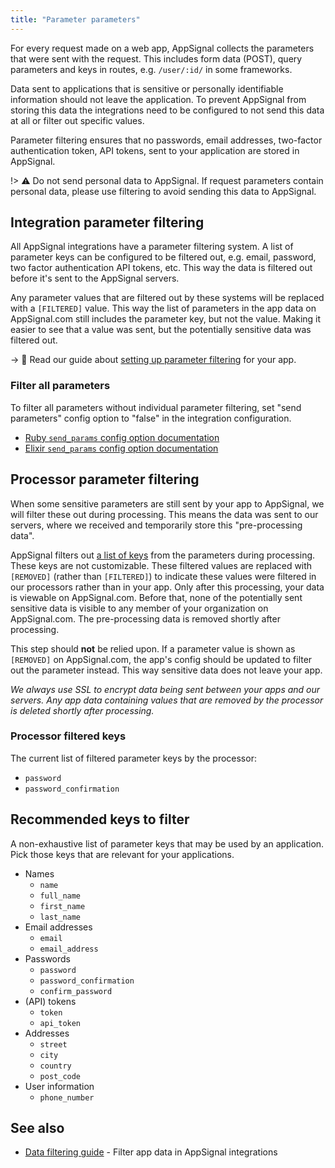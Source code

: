 ```yaml
---
title: "Parameter parameters"
---
```


For every request made on a web app, AppSignal collects the parameters that were sent with the request. This includes form data (POST), query parameters and keys in routes, e.g. `/user/:id/` in some frameworks.

Data sent to applications that is sensitive or personally identifiable information should not leave the application. To prevent AppSignal from storing this data the integrations need to be configured to not send this data at all or filter out specific values.

Parameter filtering ensures that no passwords, email addresses, two-factor authentication token, API tokens, sent to your application are stored in AppSignal.

!> ⚠️ Do not send personal data to AppSignal. If request parameters contain personal data, please use filtering to avoid sending this data to AppSignal.

## Integration parameter filtering

All AppSignal integrations have a parameter filtering system. A list of parameter keys can be configured to be filtered out, e.g. email, password, two factor authentication API tokens, etc. This way the data is filtered out before it's sent to the AppSignal servers.

Any parameter values that are filtered out by these systems will be replaced with a `[FILTERED]` value. This way the list of parameters in the app data on AppSignal.com still includes the parameter key, but not the value. Making it easier to see that a value was sent, but the potentially sensitive data was filtered out.

-> 📖 Read our guide about [setting up parameter filtering](/guides/filter-data/filter-parameters.html) for your app.

### Filter all parameters

To filter all parameters without individual parameter filtering, set "send parameters" config option to "false" in the integration configuration.

- [Ruby `send_params` config option documentation](/ruby/configuration/options.html#option-send_params)
- [Elixir `send_params` config option documentation](/elixir/configuration/options.html#option-send_params)

## Processor parameter filtering

When some sensitive parameters are still sent by your app to AppSignal, we will filter these out during processing. This means the data was sent to our servers, where we received and temporarily store this "pre-processing data".

AppSignal filters out [a list of keys](#processor-filtered-keys) from the parameters during processing. These keys are not customizable. These filtered values are replaced with `[REMOVED]` (rather than `[FILTERED]`) to indicate these values were filtered in our processors rather than in your app. Only after this processing, your data is viewable on AppSignal.com. Before that, none of the potentially sent sensitive data is visible to any member of your organization on AppSignal.com. The pre-processing data is removed shortly after processing.

This step should __not__ be relied upon. If a parameter value is shown as `[REMOVED]` on AppSignal.com, the app's config should be updated to filter out the parameter instead. This way sensitive data does not leave your app.

_We always use SSL to encrypt data being sent between your apps and our servers. Any app data containing values that are removed by the processor is deleted shortly after processing._

### Processor filtered keys

The current list of filtered parameter keys by the processor:

- `password`
- `password_confirmation`

## Recommended keys to filter

A non-exhaustive list of parameter keys that may be used by an application. Pick those keys that are relevant for your applications.

- Names
  - `name`
  - `full_name`
  - `first_name`
  - `last_name`
- Email addresses
  - `email`
  - `email_address`
- Passwords
  - `password`
  - `password_confirmation`
  - `confirm_password`
- (API) tokens
  - `token`
  - `api_token`
- Addresses
  - `street`
  - `city`
  - `country`
  - `post_code`
- User information
  - `phone_number`

## See also

- [Data filtering guide](/guides/filter-data.html) - Filter app data in AppSignal integrations
